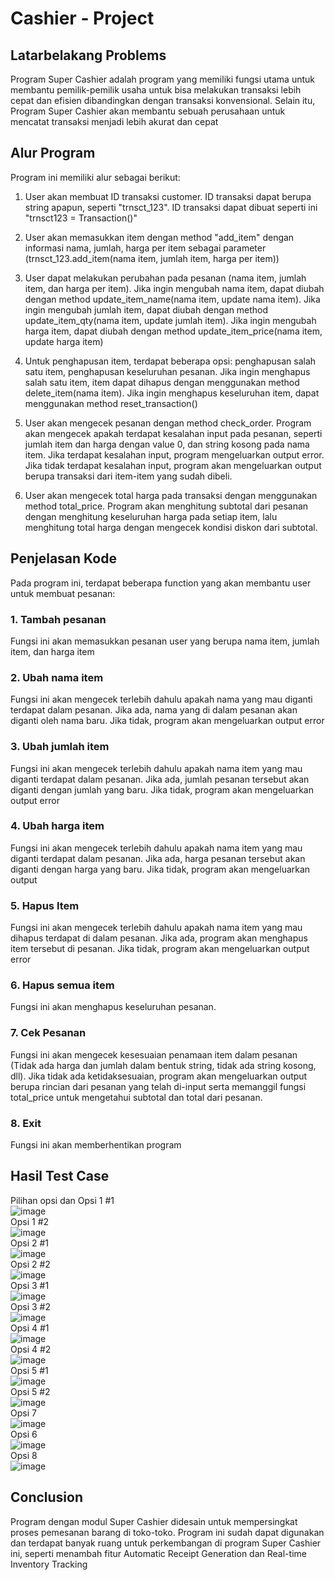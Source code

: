 # Cashier - Project

## Latarbelakang Problems
Program Super Cashier adalah program yang memiliki fungsi utama untuk membantu pemilik-pemilik usaha untuk bisa melakukan transaksi lebih cepat dan efisien dibandingkan dengan transaksi konvensional. Selain itu, Program Super Cashier akan membantu sebuah perusahaan untuk mencatat transaksi menjadi lebih akurat dan cepat
## Alur Program
Program ini memiliki alur sebagai berikut:
1. User akan membuat ID transaksi customer. ID transaksi dapat berupa string apapun, seperti "trnsct_123". ID transaksi dapat dibuat seperti ini "trnsct123 = Transaction()"

2. User akan memasukkan item dengan method "add_item" dengan informasi nama, jumlah, harga per item sebagai parameter (trnsct_123.add_item(nama item, jumlah item, harga per item))

3. User dapat melakukan perubahan pada pesanan (nama item, jumlah item, dan harga per item). Jika ingin mengubah nama item, dapat diubah dengan method update_item_name(nama item, update nama item). Jika ingin mengubah jumlah item, dapat diubah dengan method update_item_qty(nama item, update jumlah item). Jika ingin mengubah harga item, dapat diubah dengan method update_item_price(nama item, update harga item)

4. Untuk penghapusan item, terdapat beberapa opsi: penghapusan salah satu item, penghapusan keseluruhan pesanan. Jika ingin menghapus salah satu item, item dapat dihapus dengan menggunakan method delete_item(nama item). Jika ingin menghapus keseluruhan item, dapat menggunakan method reset_transaction()

5. User akan mengecek pesanan dengan method check_order. Program akan mengecek apakah terdapat kesalahan input pada pesanan, seperti jumlah item dan harga dengan value 0, dan string kosong pada nama item. Jika terdapat kesalahan input, program mengeluarkan output error. Jika tidak terdapat kesalahan input, program akan mengeluarkan output berupa transaksi dari item-item yang sudah dibeli.

6. User akan mengecek total harga pada transaksi dengan menggunakan method total_price. Program akan menghitung subtotal dari pesanan dengan menghitung keseluruhan harga pada setiap item, lalu menghitung total harga dengan mengecek kondisi diskon dari subtotal.

## Penjelasan Kode
Pada program ini, terdapat beberapa function yang akan membantu user untuk membuat pesanan:
### 1. Tambah pesanan
Fungsi ini akan memasukkan pesanan user yang berupa nama item, jumlah item, dan harga item
### 2. Ubah nama item
Fungsi ini akan mengecek terlebih dahulu apakah nama yang mau diganti terdapat dalam pesanan. Jika ada, nama yang di dalam pesanan akan diganti oleh nama baru. Jika tidak, program akan mengeluarkan output error
### 3. Ubah jumlah item
Fungsi ini akan mengecek terlebih dahulu apakah nama item yang mau diganti terdapat dalam pesanan. Jika ada, jumlah pesanan tersebut akan diganti dengan jumlah yang baru. Jika tidak, program akan mengeluarkan output error
### 4. Ubah harga item
Fungsi ini akan mengecek terlebih dahulu apakah nama item yang mau diganti terdapat dalam pesanan. Jika ada, harga pesanan tersebut akan diganti dengan harga yang baru. Jika tidak, program akan mengeluarkan output
### 5. Hapus Item
Fungsi ini akan mengecek terlebih dahulu apakah nama item yang mau dihapus terdapat di dalam pesanan. Jika ada, program akan menghapus item tersebut di pesanan. Jika tidak, program akan mengeluarkan output error
### 6. Hapus semua item
Fungsi ini akan menghapus keseluruhan pesanan.
### 7. Cek Pesanan
Fungsi ini akan mengecek kesesuaian penamaan item dalam pesanan (Tidak ada harga dan jumlah dalam bentuk string, tidak ada string kosong, dll). Jika tidak ada ketidaksesuaian, program akan mengeluarkan output berupa rincian dari pesanan yang telah di-input serta memanggil fungsi total_price untuk mengetahui subtotal dan total dari pesanan.
### 8. Exit
Fungsi ini akan memberhentikan program
## Hasil Test Case
Pilihan opsi dan Opsi 1 #1 <br />
![image](https://user-images.githubusercontent.com/113890684/218240907-685763f1-568f-457e-9d1b-46478fe0734b.png)<br />
Opsi 1 #2 <br />
![image](https://user-images.githubusercontent.com/113890684/218240925-2a91f532-1dd4-49e2-9c16-c068fcd9c81d.png)<br />
Opsi 2 #1 <br />
![image](https://user-images.githubusercontent.com/113890684/218240939-97e4fdd1-69f8-4f51-9b1b-1df8863b4024.png)<br />
Opsi 2 #2 <br />
![image](https://user-images.githubusercontent.com/113890684/218240951-d6da0d7e-5bcb-434e-8e8b-532062733881.png)<br />
Opsi 3 #1 <br />
![image](https://user-images.githubusercontent.com/113890684/218240977-e415262f-7b7e-441d-9a12-24af68b63a29.png)<br />
Opsi 3 #2 <br />
![image](https://user-images.githubusercontent.com/113890684/218241019-4a16bf65-b26d-4619-b375-74d566170194.png)<br />
Opsi 4 #1 <br />
![image](https://user-images.githubusercontent.com/113890684/218241042-f33defb4-80db-41d3-9995-b3a4c71baad6.png)<br />
Opsi 4 #2 <br />
![image](https://user-images.githubusercontent.com/113890684/218241058-9d1ede13-3044-445a-b3cf-c76e45d1fc42.png)<br />
Opsi 5 #1 <br />
![image](https://user-images.githubusercontent.com/113890684/218241082-34da4ceb-c141-470a-aac8-8287a4d034c0.png)<br />
Opsi 5 #2 <br />
![image](https://user-images.githubusercontent.com/113890684/218241098-11bbb46e-b8ef-4ad5-9a18-b298b82ee27e.png)<br />
Opsi 7 <br />
![image](https://user-images.githubusercontent.com/113890684/218241128-5121cbc3-5716-4b3e-8af3-39bf943036ee.png)<br />
Opsi 6 <br />
![image](https://user-images.githubusercontent.com/113890684/218241152-f335dd21-8f9d-4ce2-98b6-9e41e09c91b8.png)<br />
Opsi 8 <br />
![image](https://user-images.githubusercontent.com/113890684/218241198-13484e49-68ae-42f5-97c5-4f793950ebbd.png)<br />

## Conclusion
Program dengan modul Super Cashier didesain untuk mempersingkat proses pemesanan barang di toko-toko. Program ini sudah dapat digunakan dan terdapat banyak ruang untuk perkembangan di program Super Cashier ini, seperti menambah fitur Automatic Receipt Generation dan Real-time Inventory Tracking
